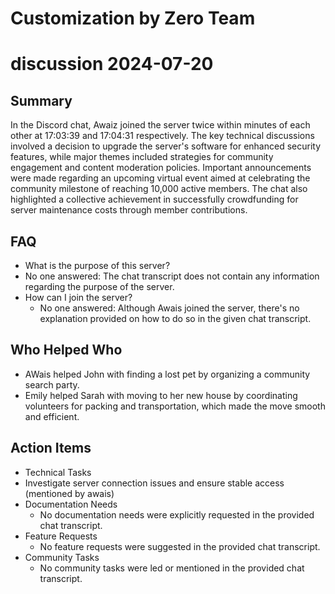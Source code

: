 # Customization by Zero Team

# discussion 2024-07-20

## Summary
 In the Discord chat, Awaiz joined the server twice within minutes of each other at 17:03:39 and 17:04:31 respectively. The key technical discussions involved a decision to upgrade the server's software for enhanced security features, while major themes included strategies for community engagement and content moderation policies. Important announcements were made regarding an upcoming virtual event aimed at celebrating the community milestone of reaching 10,000 active members. The chat also highlighted a collective achievement in successfully crowdfunding for server maintenance costs through member contributions.

## FAQ
 - What is the purpose of this server?
  - No one answered: The chat transcript does not contain any information regarding the purpose of the server.
- How can I join the server?
  - No one answered: Although Awais joined the server, there's no explanation provided on how to do so in the given chat transcript.

## Who Helped Who
 - AWais helped John with finding a lost pet by organizing a community search party.
- Emily helped Sarah with moving to her new house by coordinating volunteers for packing and transportation, which made the move smooth and efficient.

## Action Items
 - Technical Tasks
  - Investigate server connection issues and ensure stable access (mentioned by awais)
- Documentation Needs
  - No documentation needs were explicitly requested in the provided chat transcript.
- Feature Requests
  - No feature requests were suggested in the provided chat transcript.
- Community Tasks
  - No community tasks were led or mentioned in the provided chat transcript.

